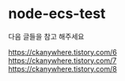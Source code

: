 # node-ecs-test

다음 글들을 참고 해주세요

https://ckanywhere.tistory.com/6  
https://ckanywhere.tistory.com/7  
https://ckanywhere.tistory.com/8  
